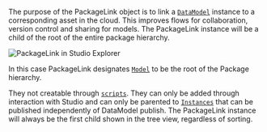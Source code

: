The purpose of the PackageLink object is to link a [`DataModel`](https://create.roblox.com/docs/reference/engine/classes/DataModel) instance
to a corresponding asset in the cloud. This improves flows for collaboration,
version control and sharing for models. The PackageLink instance will be a
child of the root of the entire package hierarchy.

![PackageLink in Studio Explorer](https://prod.docsiteassets.roblox.com/assets/legacy/PackageLink.jpg)

In this case PackageLink designates [`Model`](https://create.roblox.com/docs/reference/engine/classes/Model) to be the root of the
Package hierarchy.

They not creatable through [`scripts`](https://create.roblox.com/docs/reference/engine/classes/Script). They can only be added
through interaction with Studio and can only be parented to
[`Instances`](https://create.roblox.com/docs/reference/engine/classes/Instance) that can be published independently of DataModel
publish. The PackageLink instance will always be the first child shown in the
tree view, regardless of sorting.